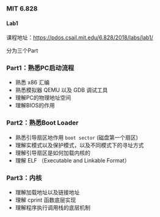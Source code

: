 ### MIT 6.828

#### Lab1
课程地址：https://pdos.csail.mit.edu/6.828/2018/labs/lab1/

分为三个Part
### Part1：熟悉PC启动流程
- 熟悉 x86 汇编
- 熟悉模拟器 QEMU 以及 GDB 调试工具
- 理解PC的物理地址空间
- 理解BIOS的作用

### Part2：熟悉Boot Loader
- 熟悉引导扇区地作用 `boot sector` (磁盘第一个扇区)
- 理解实模式以及保护模式，以及不同模式下的寻址方式
- 理解引导扇区是如何加载内核的
- 理解 ELF （Executable and Linkable Format）

### Part3：内核
- 理解加载地址以及链接地址
- 理解 cprint 函数底层实现
- 理解程序执行调用栈的底层机制